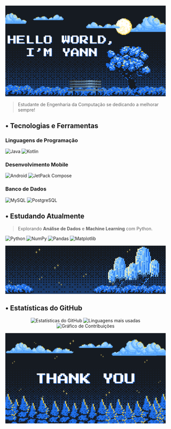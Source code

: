 <p align="center">
  <img src="assets/banner_github_azul.png" alt="Banner de boas-vindas">
</p>

> Estudante de Engenharia da Computação se dedicando a melhorar sempre!

## • Tecnologias e Ferramentas

### **Linguagens de Programação**
<p>
  <img src="https://img.shields.io/badge/java-B07219.svg?style=for-the-badge&logo=openjdk&logoColor=white" alt="Java">
  <img src="https://img.shields.io/badge/Kotlin-7F52FF?style=for-the-badge&logo=kotlin&logoColor=white" alt="Kotlin">
</p>

### **Desenvolvimento Mobile**
<p>
  <img src="https://img.shields.io/badge/Android-3DDC84?style=for-the-badge&logo=android&logoColor=white" alt="Android">
  <img src="https://img.shields.io/badge/Jetpack%20Compose-4285F4?style=for-the-badge&logo=Jetpack%20Compose&logoColor=white" alt="JetPack Compose">
</p>

### **Banco de Dados**
<p>
  <img src="https://img.shields.io/badge/MySQL-4479A1?style=for-the-badge&logo=mysql&logoColor=white" alt="MySQL">
  <img src="https://img.shields.io/badge/PostgreSQL-4169E1?style=for-the-badge&logo=postgresql&logoColor=white" alt="PostgreSQL">
</p>

## • Estudando Atualmente

> Explorando **Análise de Dados** e **Machine Learning** com Python.

<p>
  <img src="https://img.shields.io/badge/Python-3572A5?style=for-the-badge&logo=python&logoColor=white" alt="Python">
  <img src="https://img.shields.io/badge/NumPy-013243?style=for-the-badge&logo=numpy&logoColor=white" alt="NumPy">
  <img src="https://img.shields.io/badge/Pandas-150458?style=for-the-badge&logo=pandas&logoColor=white" alt="Pandas">
  <img src="https://img.shields.io/badge/Matplotlib-%2311557C.svg?style=for-the-badge&logo=python&logoColor=white" alt="Matplotlib">
</p>

<p align="center">
  <img src="assets/banner_github_azul_central.png" alt="Banner de boas-vindas">
</p>

## • Estatísticas do GitHub
<p align="center">
  <img src="https://github-readme-stats.vercel.app/api?username=YannLeao&show_icons=true&theme=transparent&hide=stars,issues&show=prs_merged,prs_merged_percentage&custom_title=My%20GitHub%20Status&hide_border=true" alt="Estatísticas do GitHub">
  <img src="https://github-readme-stats.vercel.app/api/top-langs/?username=YannLeao&layout=donut&theme=transparent&hide_border=true" alt="Linguagens mais usadas">
  <img src="https://github-readme-activity-graph.vercel.app/graph?username=YannLeao&theme=github-dark&custom_title=My%20Contribution%20Graph&radius&hide_border=true&area=true&radius=15" alt="Gráfico de Contribuições">
</p>

<p align="center">
  <img src="assets/banner_github_azul_despedida.png" alt="Banner de despedida">
</p>
